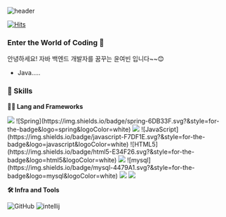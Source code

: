 ![header](https://capsule-render.vercel.app/api?type=waving&color=gradient&height=280&text=Awesome+Coding&fontSize=70&fontAlign=50&fontAlignY=50&desc=Epic+Codes&descSize=20&descAlign=50&descAlignY=60)

[![Hits](https://hits.seeyoufarm.com/api/count/incr/badge.svg?url=https%3A%2F%2Fgithub.com%2Fyunyeobin&count_bg=%2379C83D&title_bg=%23555555&icon=&icon_color=%23E7E7E7&title=hits&edge_flat=false)](https://hits.seeyoufarm.com)
### Enter the World of Coding 👋

안녕하세요! 자바 백엔드 개발자를 꿈꾸는 윤여빈 입니다~~😊 

- Java.....
  <br>

  
### 🦾 Skills
**🧑‍💻 Lang and Frameworks**


<img src="https://img.shields.io/badge/java-007396?style=for-the-badge&logo=java&logoColor=white">
![Spring](https://img.shields.io/badge/spring-6DB33F.svg?&style=for-the-badge&logo=spring&logoColor=white)
<img src="https://img.shields.io/badge/springboot-6DB33F?style=for-the-badge&logo=springboot&logoColor=white">
![JavaScript](https://img.shields.io/badge/javascript-F7DF1E.svg?&style=for-the-badge&logo=javascript&logoColor=white) 
![HTML5](https://img.shields.io/badge/html5-E34F26.svg?&style=for-the-badge&logo=html5&logoColor=white) 
<img src="https://img.shields.io/badge/css-1572B6?style=for-the-badge&logo=css3&logoColor=white">
![mysql](https://img.shields.io/badge/mysql-4479A1.svg?&style=for-the-badge&logo=mysql&logoColor=white)
<img src="https://img.shields.io/badge/vue.js-4FC08D?style=for-the-badge&logo=vue.js&logoColor=white">
<img src="https://img.shields.io/badge/gradle-02303A?style=for-the-badge&logo=gradle&logoColor=white">


**🛠️ Infra and Tools**


![GitHub](https://img.shields.io/badge/github-181717.svg?&style=for-the-badge&logo=github&logoColor=white) ![intellij](https://img.shields.io/badge/intellij-000000.svg?&style=for-the-badge&logo=intellijidea&logoColor=white)

